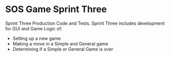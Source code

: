 # SOS Game Sprint Three
Sprint Three Production Code and Tests.
Sprint Three includes development for GUI and Game Logic of:
 - Setting up a new game
 - Making a move in a Simple and General game
 - Determining if a Simple or General Game is over
